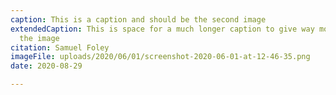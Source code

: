 ```yaml
---
caption: This is a caption and should be the second image
extendedCaption: This is space for a much longer caption to give way more detail about
  the image
citation: Samuel Foley
imageFile: uploads/2020/06/01/screenshot-2020-06-01-at-12-46-35.png
date: 2020-08-29

---
```

